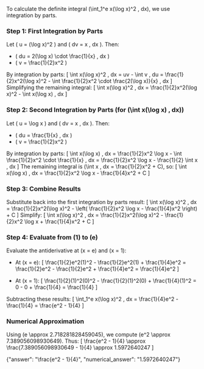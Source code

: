 

To calculate the definite integral \(\int_1^e x(\log x)^2 \, dx\), we use integration by parts.

### Step 1: First Integration by Parts
Let \( u = (\log x)^2 \) and \( dv = x \, dx \). Then:
- \( du = 2(\log x) \cdot \frac{1}{x} \, dx \)
- \( v = \frac{1}{2}x^2 \)

By integration by parts:
\[
\int x(\log x)^2 \, dx = uv - \int v \, du = \frac{1}{2}x^2(\log x)^2 - \int \frac{1}{2}x^2 \cdot \frac{2(\log x)}{x} \, dx
\]
Simplifying the remaining integral:
\[
\int x(\log x)^2 \, dx = \frac{1}{2}x^2(\log x)^2 - \int x(\log x) \, dx
\]

### Step 2: Second Integration by Parts (for \(\int x(\log x) \, dx\))
Let \( u = \log x \) and \( dv = x \, dx \). Then:
- \( du = \frac{1}{x} \, dx \)
- \( v = \frac{1}{2}x^2 \)

By integration by parts:
\[
\int x(\log x) \, dx = \frac{1}{2}x^2 \log x - \int \frac{1}{2}x^2 \cdot \frac{1}{x} \, dx = \frac{1}{2}x^2 \log x - \frac{1}{2} \int x \, dx
\]
The remaining integral is \(\int x \, dx = \frac{1}{2}x^2 + C\), so:
\[
\int x(\log x) \, dx = \frac{1}{2}x^2 \log x - \frac{1}{4}x^2 + C
\]

### Step 3: Combine Results
Substitute back into the first integration by parts result:
\[
\int x(\log x)^2 \, dx = \frac{1}{2}x^2(\log x)^2 - \left( \frac{1}{2}x^2 \log x - \frac{1}{4}x^2 \right) + C
\]
Simplify:
\[
\int x(\log x)^2 \, dx = \frac{1}{2}x^2(\log x)^2 - \frac{1}{2}x^2 \log x + \frac{1}{4}x^2 + C
\]

### Step 4: Evaluate from \(1\) to \(e\)
Evaluate the antiderivative at \(x = e\) and \(x = 1\):

- At \(x = e\):
  \[
  \frac{1}{2}e^2(1)^2 - \frac{1}{2}e^2(1) + \frac{1}{4}e^2 = \frac{1}{2}e^2 - \frac{1}{2}e^2 + \frac{1}{4}e^2 = \frac{1}{4}e^2
  \]

- At \(x = 1\):
  \[
  \frac{1}{2}(1)^2(0)^2 - \frac{1}{2}(1)^2(0) + \frac{1}{4}(1)^2 = 0 - 0 + \frac{1}{4} = \frac{1}{4}
  \]

Subtracting these results:
\[
\int_1^e x(\log x)^2 \, dx = \frac{1}{4}e^2 - \frac{1}{4} = \frac{e^2 - 1}{4}
\]

### Numerical Approximation
Using \(e \approx 2.718281828459045\), we compute \(e^2 \approx 7.389056098930649\). Thus:
\[
\frac{e^2 - 1}{4} \approx \frac{7.389056098930649 - 1}{4} \approx 1.5972640247
\]

{"answer": "\\frac{e^2 - 1}{4}", "numerical_answer": "1.5972640247"}